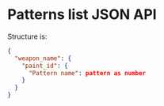 # Patterns list JSON API

Structure is:
```json
{
  "weapon_name": {
    "paint_id": {
      "Pattern name": pattern as number
    }
  }
}
```
